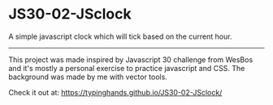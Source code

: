 # JS30-02-JSclock

A simple javascript clock which will tick based on the current hour.

---

This project was made inspired by Javascript 30 challenge from WesBos and it's mostly a personal exercise to practice javascript and CSS. The background was made by me with vector tools.

Check it out at: https://typinghands.github.io/JS30-02-JSclock/